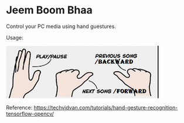 # Jeem Boom Bhaa
 Control your PC media using hand guestures.

Usage:
<!-- add the usage.png -->
![Usage](usage.png)

Reference:
https://techvidvan.com/tutorials/hand-gesture-recognition-tensorflow-opencv/
